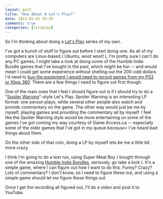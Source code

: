```yaml
---
layout: post
title: "How About A Let's Play?"
date: 2012-02-01 20:20
comments: true
categories: [letsplay]
---
```

So I'm thinking about doing a [Let's Play](http://lparchive.org/faq) series of my own.

I've got a bunch of stuff to figure out before I start doing one. As all of my computers are Linux-based ( Ubuntu, woot woot! ), I'm pretty sure I can't do any PC games. I might take a look at doing some of the Humble Indie Bundle games that I've bought in the past, which might be fun -- and would mean I could get some experience without shelling out the 200-odd dollars I'd need to [buy the equipment I would need to record games from my PS3 or Xbox 360](http://www.amazon.com/Hauppauge-1445-Definition-Personal-Recorder/dp/B005P5UMVM/). There are a few things I need to figure out first though.</span>

One of the main ones that I feel I should figure out is if I should try to do a "[Spoiler Warning](http://www.youtube.com/user/SpoilerWarningShow?feature=BF)"-style Let's Play. Spoiler Warning is an interesting LP format: one person plays, while several other people also watch and provide commentary on the game. The other way would just be me by myself, playing games and providing the commentary all by myself. I feel like the Spoiler Warning style would be more entertaining on some of the games I've got coming my way courtesy of Game Access.ca -- especially some of the older games that I've got in my queue _because<_ I've heard bad things about them.

On the other side of that coin, doing a LP by myself lets be me a little bit more crazy.

I think I'm going to do a test run, using Super Meat Boy ( bought through one of the amazing [Humble Indie Bundles](http://www.humblebundle.com/), seriously, go take a look ). It's a simple game, where I can figure out how I want to do this. Funny? Crazy? Lots of commentary? I don't know, so I need to figure these out, and using a simple game should let me figure these things out.

Once I get the recording all figured out, I'll do a video and post it to YouTube.
